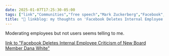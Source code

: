 ```yaml
---
date: 2025-01-07T17:25:30-05:00
tags: ["link","Communities","free speech","Mark Zuckerberg","Facebook","Meta","content moderation"]
title: "🔗 linkblog: my thoughts on 'Facebook Deletes Internal Employee Criticism of New Board Member Dana White'"
---
```

Moderating employees but not users seems telling to me.

[link to "Facebook Deletes Internal Employee Criticism of New Board Member Dana White"](https://www.404media.co/facebook-deletes-internal-employee-criticism-of-new-board-member-dana-white/)